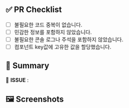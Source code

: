 
## ✅ PR Checklist
<!-- 코드 리뷰 시 확인해야 할 사항들 -->
- [ ] 불필요한 코드 중복이 없습니다.
- [ ] 민감한 정보를 포함하지 않았습니다.
- [ ] 불필요한 콘솔 로그나 주석을 포함하지 않았습니다.
- [ ] 컴포넌트 key값에 고유한 값을 할당했습니다.

## 📝 Summary
<!-- 연관된 이슈 번호를 입력해주세요 ex) #12 -->
🔗 **ISSUE** : 
<!-- PR에 대한 간략한 설명을 적어주세요 -->



## 🖼️ Screenshots
<!-- 필요한 경우 스크린샷을 첨부해 주세요 -->
